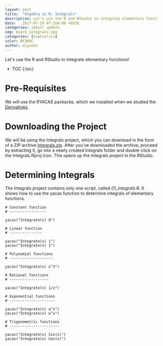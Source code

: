 ```yaml
---
layout: post
title:  "Algebra in R: Integrals"
description: Let's use the R and RStudio to integrate elementary functions!
date:   2017-07-19 07:3S0:00 +0530
categories: jekyll update
img: board_integrals.jpg
categories: [statistics]
color: BF360C
author: alyosha
---
```


Let's use the R and RStudio to integrate elementary functions!

* TOC
{:toc}

# Pre-Requisites

We will use the RYACAS packacke, which we installed when we studied the [Derivatives](../algebra-derivatives).

# Downloading the Project

We will be using the Integrals project, which you can download in the form of a ZIP archive [Integrals.zip](https://github.com/alescervenka/pastinak-examples/raw/master/zip/Integrals.zip). After you've downloaded the archive, proceed by extracting it, go into a newly created Integrals folder and double-click on the Integrals.Rproj icon. This opens up the Integrals project in the RStudio.

# Determining Integrals

The Integrals project contains only one script, called *01_integrals.R*. It shows how to use the yacas function to determine integrals of elementary functions.

```script
# Constant function
# -----------------

yacas("Integrate(x) 0")

# Linear function
# ---------------

yacas("Integrate(x) 1")
yacas("Integrate(x) 2")

# Polynomial functions
# --------------------

yacas("Integrate(x) x^3")

# Rational functions
# ------------------

yacas("Integrate(x) 1/x")

# Exponential functions
# ---------------------

yacas("Integrate(x) a^x")
yacas("Integrate(x) e^x")

# Trigonometric functions
# -----------------------

yacas("Integrate(x) Sin(x)")
yacas("Integrate(x) Cos(x)")
```
